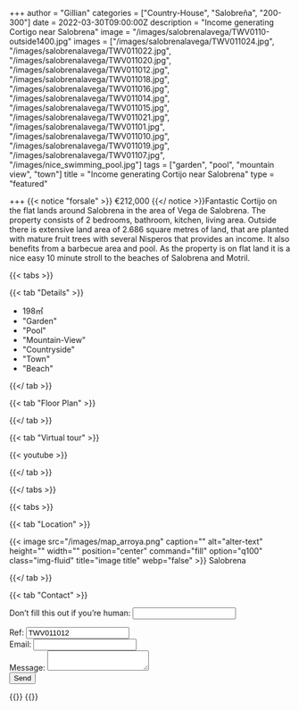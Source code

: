 +++
author = "Gillian"
categories = ["Country-House", "Salobreña", "200-300"]
date = 2022-03-30T09:00:00Z
description = "Income generating Cortigo near Salobrena"
image = "/images/salobrenalavega/TWV0110-outside1400.jpg"
images = ["/images/salobrenalavega/TWV011024.jpg", "/images/salobrenalavega/TWV011022.jpg", "/images/salobrenalavega/TWV011020.jpg", "/images/salobrenalavega/TWV011012.jpg", "/images/salobrenalavega/TWV011018.jpg", "/images/salobrenalavega/TWV011016.jpg", "/images/salobrenalavega/TWV011014.jpg", "/images/salobrenalavega/TWV011015.jpg", "/images/salobrenalavega/TWV011021.jpg", "/images/salobrenalavega/TWV01101.jpg", "/images/salobrenalavega/TWV011010.jpg", "/images/salobrenalavega/TWV011019.jpg", "/images/salobrenalavega/TWV01107.jpg", "/images/nice_swimming_pool.jpg"]
tags = ["garden", "pool", "mountain view", "town"]
title = "Income generating Cortijo near Salobrena"
type = "featured"

+++
{{< notice "forsale" >}}
€212,000
{{</ notice >}}Fantastic Cortijo on the flat lands around Salobrena in the area of  Vega de Salobrena. The property consists of 2 bedrooms, bathroom, kitchen, living area. Outside there is extensive land area of 2.686 square metres of land, that are planted with mature fruit trees with several Nisperos that provides an income. It also benefits from a barbecue area and pool. As the property is on flat land it is a nice easy 10 minute stroll to the beaches of Salobrena and Motril.

{{< tabs >}}

{{< tab "Details" >}}

* 198&#x33A1;
* "Garden"
* "Pool"
* "Mountain-View"
* "Countryside"
* "Town"
* "Beach"

{{</ tab >}}

{{< tab "Floor Plan" >}}

{{</ tab >}}

{{< tab "Virtual tour" >}}

{{< youtube  >}}

{{</ tab >}}

{{</ tabs >}}

{{< tabs >}}

{{< tab "Location" >}}

{{< image src="/images/map_arroya.png" caption="" alt="alter-text" height="" width="" position="center" command="fill" option="q100" class="img-fluid" title="image title" webp="false" >}}
Salobrena


{{</ tab >}}

{{< tab "Contact" >}}
<form name="propertyContact" method="POST" netlify-honeypot="bot-field" data-netlify="true">
<div class="form-group">
<p class="d-none"><label>Don’t fill this out if you’re human: <input name="bot-field" /></label></p>
</div>
<div class="form-group">
<label>Ref: <input name="property-ref" class="form-control" value="TWV011012" readonly/></label>
</div>
<div class="form-group">
<label>Email: <input type="text" class="form-control" name="email" /></label>
</div>
<div class="form-group">
<label>Message: </label> <textarea name="message" class="form-control"></textarea>
</div>
<button type="submit" class="btn btn-primary">Send</button>
</form>
{{</ tab >}}
{{</ tabs >}}